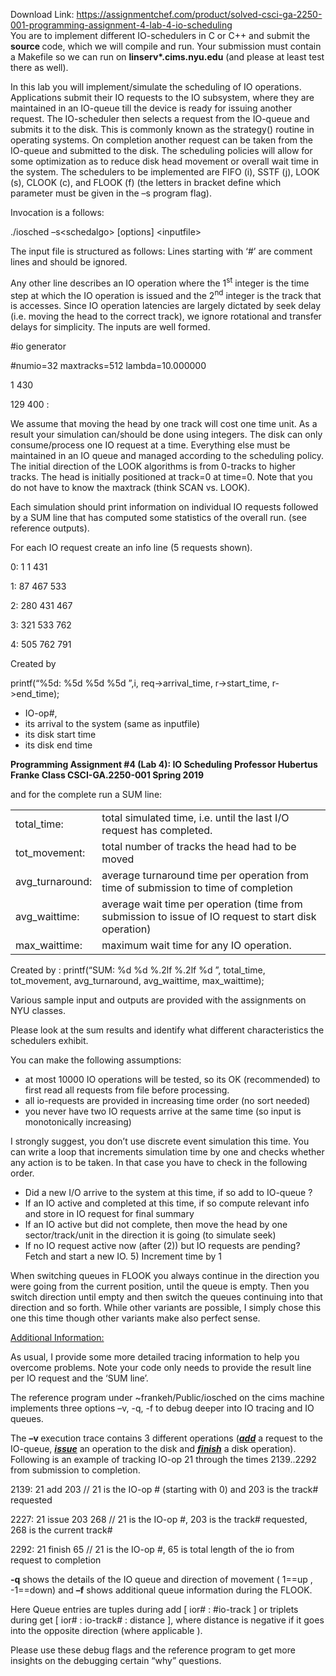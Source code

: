 Download Link: https://assignmentchef.com/product/solved-csci-ga-2250-001-programming-assignment-4-lab-4-io-scheduling
<br>
<span style="font-family: -apple-system, BlinkMacSystemFont, 'Segoe UI', Roboto, Oxygen-Sans, Ubuntu, Cantarell, 'Helvetica Neue', sans-serif;">You are to implement different IO-schedulers in C or C++ and submit the </span><strong style="font-family: -apple-system, BlinkMacSystemFont, 'Segoe UI', Roboto, Oxygen-Sans, Ubuntu, Cantarell, 'Helvetica Neue', sans-serif;">source </strong><span style="font-family: -apple-system, BlinkMacSystemFont, 'Segoe UI', Roboto, Oxygen-Sans, Ubuntu, Cantarell, 'Helvetica Neue', sans-serif;">code, which we will compile and run. Your submission must contain a Makefile so we can run on </span><strong style="font-family: -apple-system, BlinkMacSystemFont, 'Segoe UI', Roboto, Oxygen-Sans, Ubuntu, Cantarell, 'Helvetica Neue', sans-serif;">linserv*.cims.nyu.edu</strong><span style="font-family: -apple-system, BlinkMacSystemFont, 'Segoe UI', Roboto, Oxygen-Sans, Ubuntu, Cantarell, 'Helvetica Neue', sans-serif;"> (and please at least test there as well).</span>




In this lab you will implement/simulate the scheduling of IO operations. Applications submit their IO requests to the IO subsystem, where they are maintained in an IO-queue till the device is ready for issuing another request. The IO-scheduler then selects a request from the IO-queue and submits it to the disk. This is commonly known as the strategy() routine in operating systems. On completion another request can be taken from the IO-queue and submitted to the disk. The scheduling policies will allow for some optimization as to reduce disk head movement or overall wait time in the system. The schedulers to be implemented are FIFO (i), SSTF (j), LOOK (s), CLOOK (c), and FLOOK (f) (the letters in bracket define which parameter must be given in the –s program flag).




Invocation is a follows:

./iosched –s&lt;schedalgo&gt;  [options] &lt;inputfile&gt;




The input file is structured as follows: Lines starting with ‘#’ are comment lines and should be ignored.

Any other line describes an IO operation where the 1<sup>st</sup>  integer is the time step at which the IO operation is issued and the 2<sup>nd</sup> integer is the track that is accesses. Since IO operation latencies are largely dictated by seek delay (i.e. moving the head to the correct track), we ignore rotational and transfer delays for simplicity. The inputs are well formed.




#io generator

#numio=32 maxtracks=512 lambda=10.000000

1 430

129 400 :




We assume that moving the head by one track will cost one time unit. As a result your simulation can/should be done using integers. The disk can only consume/process one IO request at a time. Everything else must be maintained in an IO queue and managed according to the scheduling policy. The initial direction of the LOOK algorithms is from 0-tracks to higher tracks. The head is initially positioned at track=0 at time=0. Note that you do not have to know the maxtrack (think SCAN vs. LOOK).




Each simulation should print information on individual IO requests followed by a SUM line that has computed some statistics of the overall run. (see reference outputs).




For each IO request create an info line (5 requests shown).

0:     1     1   431

1:    87   467   533

2:   280   431   467

3:   321   533   762

4:   505   762   791




Created by

printf(“%5d: %5d %5d %5d
”,i, req-&gt;arrival_time, r-&gt;start_time, r-&gt;end_time);

<ul>

 <li>IO-op#,</li>

 <li>its arrival to the system (same as inputfile)</li>

 <li>its disk start time</li>

 <li>its disk end time</li>

</ul>







<strong>Programming Assignment #4   (Lab 4): IO Scheduling                Professor Hubertus Franke </strong><strong>Class CSCI-GA.2250-001   </strong><strong>Spring 2019 </strong>




and for the complete run a SUM line:




<table width="645">

 <tbody>

  <tr>

   <td width="108">total_time:</td>

   <td width="537">total simulated time, i.e. until the last I/O request has completed.</td>

  </tr>

  <tr>

   <td width="108">tot_movement:</td>

   <td width="537">total number of tracks the head had to be moved</td>

  </tr>

  <tr>

   <td width="108">avg_turnaround:</td>

   <td width="537">average turnaround time per operation from time of submission to time of completion</td>

  </tr>

  <tr>

   <td width="108">avg_waittime:</td>

   <td width="537">average wait time per operation (time from submission to issue of IO request to start disk operation)</td>

  </tr>

  <tr>

   <td width="108">max_waittime:</td>

   <td width="537">maximum wait time for any IO operation.</td>

  </tr>

 </tbody>

</table>




Created by :     printf(“SUM: %d %d %.2lf %.2lf %d
”,                 total_time, tot_movement, avg_turnaround, avg_waittime, max_waittime);




Various sample input and outputs are provided with the assignments on NYU classes.

Please look at the sum results and identify what different characteristics the schedulers exhibit.




You can make the following assumptions:

<ul>

 <li>at most 10000 IO operations will be tested, so its OK (recommended) to first read all requests from file before processing.</li>

 <li>all io-requests are provided in increasing time order (no sort needed)</li>

 <li>you never have two IO requests arrive at the same time (so input is monotonically increasing)</li>

</ul>




I strongly suggest, you don’t use discrete event simulation this time. You can write a loop that increments simulation time by one and checks whether any action is to be taken. In that case you have to check in the following order.

<ul>

 <li>Did a new I/O arrive to the system at this time, if so add to IO-queue ?</li>

 <li>If an IO active and completed at this time, if so compute relevant info and store in IO request for final summary</li>

 <li>If an IO active but did not complete, then move the head by one sector/track/unit in the direction it is going (to simulate seek)</li>

 <li>If no IO request active now (after (2)) but IO requests are pending? Fetch and start a new IO. 5) Increment time by 1</li>

</ul>




When switching queues in FLOOK you always continue in the direction you were going from the current position, until the queue is empty. Then you switch direction until empty and then switch the queues continuing into that direction and so forth. While other variants are possible, I simply chose this one this time though other variants make also perfect sense.




<u>Additional Information:</u>




As usual, I provide some more detailed tracing information to help you overcome problems. Note your code only needs to provide the result line per IO request and the ‘SUM line’.




The reference program under ~frankeh/Public/iosched on the cims machine implements three options –v, -q, -f to debug deeper into IO tracing and IO queues.




The <strong>–v </strong>execution trace contains 3 different operations (<strong><em><u>add</u></em></strong> a request to the IO-queue, <strong><em><u>issue</u></em></strong> an operation to the disk and <strong><em><u>finish</u></em></strong> a disk operation). Following is an example of tracking IO-op 21 through the times 2139..2292 from submission to completion.




2139:    21 add 203                  //  21 is the IO-op # (starting with 0) and 203 is the track# requested

2227:    21 issue 203 268         //  21 is the IO-op #, 203 is the track# requested, 268 is the current track#

2292:    21 finish 65                 //  21 is the IO-op #, 65 is total length of the io from request to completion




<strong>-q</strong> shows the details of the IO queue and direction of movement ( 1==up , -1==down) and  <strong>–f</strong> shows additional queue information during the FLOOK.




Here Queue entries are tuples during add [ ior# : #io-track ] or triplets during get [ ior# : io-track# : distance ],  where distance is negative if it goes into the opposite direction (where applicable ).




Please use these debug flags and the reference program to get more insights on the debugging certain “why” questions.


